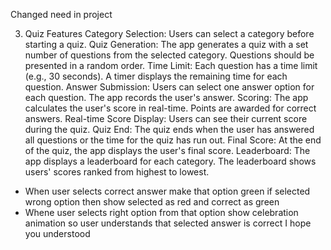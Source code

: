 Changed need in project

3. Quiz Features
Category Selection:
Users can select a category before starting a quiz.
Quiz Generation:
The app generates a quiz with a set number of questions from the selected category.
Questions should be presented in a random order.
Time Limit:
Each question has a time limit (e.g., 30 seconds).
A timer displays the remaining time for each question.
Answer Submission:
Users can select one answer option for each question.
The app records the user's answer.
Scoring:
The app calculates the user's score in real-time.
Points are awarded for correct answers.
Real-time Score Display:
Users can see their current score during the quiz.
Quiz End:
The quiz ends when the user has answered all questions or the time for the quiz has run out.
Final Score:
At the end of the quiz, the app displays the user's final score.
Leaderboard:
The app displays a leaderboard for each category.
The leaderboard shows users' scores ranked from highest to lowest.

- When user selects correct answer make that option green if selected wrong option then show selected as red and correct as green
- Whene user selects right option from that option show celebration animation so user understands that selected answer is correct I hope you understood
